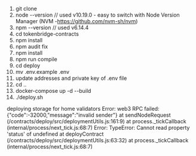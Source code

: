 1. git clone
2. node --version             // used v10.19.0 - easy to switch with Node Version Manager (NVM -https://github.com/nvm-sh/nvm)
3. npm --version              // used v6.14.4
4. cd tokenbridge-contracts
5. npm install
6. npm audit fix  
7. npm install 
8. npm run compile
9. cd deploy
10. mv .env.example .env
12. update addresses and private key of .env file
13. cd ..
14. docker-compose up -d --build
15. ./deploy.sh

deploying storage for home validators
Error: web3 RPC failed: {"code":-32000,"message":"invalid sender"}
    at sendNodeRequest (/contracts/deploy/src/deploymentUtils.js:161:9)
    at process._tickCallback (internal/process/next_tick.js:68:7)
Error: TypeError: Cannot read property 'status' of undefined
    at deployContract (/contracts/deploy/src/deploymentUtils.js:63:32)
    at process._tickCallback (internal/process/next_tick.js:68:7)


